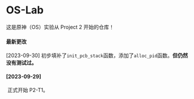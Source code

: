 # OS-Lab

这是原神（OS）实验从 Project 2 开始的仓库！

#### 最新更改

[2023-09-30] 初步填补了`init_pcb_stack`函数，添加了`alloc_pid`函数。**但仍然没有测试过。**

#### [2023-09-29]

​	正式开始 P2-T1。
